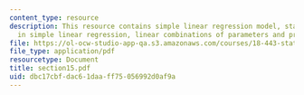 ```yaml
---
content_type: resource
description: This resource contains simple linear regression model, statistical inference
  in simple linear regression, linear combinations of parameters and prediction intervals.
file: https://ol-ocw-studio-app-qa.s3.amazonaws.com/courses/18-443-statistics-for-applications-fall-2006/dbc17cbfdac61daaff75056992d0af9a_section15.pdf
file_type: application/pdf
resourcetype: Document
title: section15.pdf
uid: dbc17cbf-dac6-1daa-ff75-056992d0af9a
---
```

